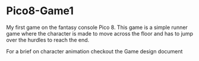 # Pico8-Game1
My first game on the fantasy console Pico 8. This game is a simple runner game where the character is made to move across the floor and has to jump over the hurdles to reach the end.

For a brief on character animation checkout the Game design document
